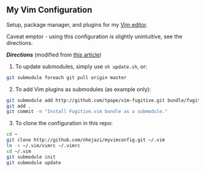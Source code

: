 ## My Vim Configuration

Setup, package manager, and plugins for my [Vim editor](http://www.vim.org/index.php).

Caveat emptor - using this configuration is slightly unintuitive, see the directions.

_**Directions**_ (modified from [this article](http://vimcasts.org/episodes/synchronizing-plugins-with-git-submodules-and-pathogen/))
1. To update submodules, simply use `sh update.sh`, or:
```bash
git submodule foreach git pull origin master
```

2. To add Vim plugins as submodules (as example only):
```bash
git submodule add http://github.com/tpope/vim-fugitive.git bundle/fugitive
git add .
git commit -m "Install Fugitive.vim bundle as a submodule."
```

3. To clone the configuration in this repo:
```bash
cd ~
git clone http://github.com/nhejazi/myvimconfig.git ~/.vim
ln -s ~/.vim/vimrc ~/.vimrc
cd ~/.vim
git submodule init
git submodule update
```
